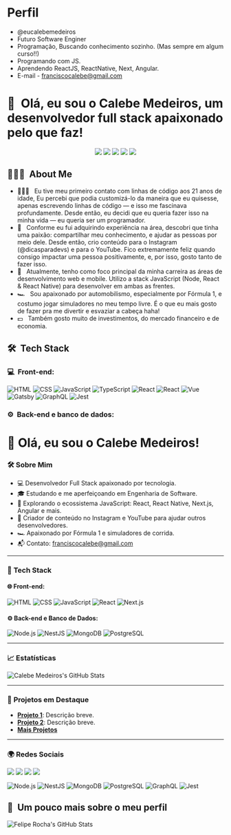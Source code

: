 # Perfil

- @eucalebemedeiros
- Futuro Software Enginer
- Programação, Buscando conhecimento sozinho. (Mas sempre em algum curso!!)
- Programando com JS.
- Aprendendo ReactJS, ReactNative, Next, Angular.
- E-mail - franciscocalebe@gmail.com

<!---
IsCorvo/IsCorvo is a ✨ special ✨ repository because its `README.md` (this file) appears on your GitHub profile.
You can click the Preview link to take a look at your changes.
--->

<h1>👋 &nbsp;Olá, eu sou o Calebe Medeiros, um desenvolvedor full stack apaixonado pelo que faz!</h1>
<p align="center">
<a href="https://www.instagram.com/eucalebemedeiros"><img src="https://img.shields.io/badge/-@eucalebemedeiros_-E4405F?style=flat-square&logo=Instagram&logoColor=white"/></a>
<a href="https://calebemedeiros.github.io/LinkTreeCalebe/"><img src="https://img.shields.io/badge/-linkcalebe.com.br-3423A6?style=flat-square&logo=Google-Chrome&logoColor=white"/></a>
<a href="https://www.youtube.com/@eucalebemedeiros"><img src="https://img.shields.io/badge/-eucalebemedeiros-D62422?style=flatsquare&labelColor=D62422&logo=youtube&logoColor=white"/></a>
<a href="https://www.linkedin.com/in/calebemedeiros"><img src="https://img.shields.io/badge/-Calebe%20Medeiros-0077B5?style=flat-square&logo=Linkedin&logoColor=white"/></a>
<a href="mailto:franciscocalebe@gmail.com"><img src="https://img.shields.io/badge/-franciscocalebe@gmail.com-D14836?style=flat-square&logo=Gmail&logoColor=white"/></a>

</p>

<h2> 👨🏻‍💻 &nbsp;About Me </h2>

- 👨🏻‍💻 &nbsp; Eu tive meu primeiro contato com linhas de código aos 21 anos de idade, Eu percebi que podia customizá-lo da maneira que eu quisesse, apenas escrevendo linhas de código — e isso me fascinava profundamente. Desde então, eu decidi que eu queria fazer isso na minha vida — eu queria ser um programador.
- 💚 &nbsp; Conforme eu fui adquirindo experiência na área, descobri que tinha uma paixão: compartilhar meu conhecimento, e ajudar as pessoas por meio dele. Desde então, crio conteúdo para o Instagram (@dicasparadevs) e para o YouTube. Fico extremamente feliz quando consigo impactar uma pessoa positivamente, e, por isso, gosto tanto de fazer isso.
- 🚀 &nbsp; Atualmente, tenho como foco principal da minha carreira as áreas de desenvolvimento web e mobile. Utilizo a stack JavaScript (Node, React & React Native) para desenvolver em ambas as frentes.
- 🏎 &nbsp; Sou apaixonado por automobilismo, especialmente por Fórmula 1, e costumo jogar simuladores no meu tempo livre. É o que eu mais gosto de fazer pra me divertir e esvaziar a cabeça haha!
- 💵 &nbsp; Também gosto muito de investimentos, do mercado financeiro e de economia.

<h2> 🛠 &nbsp;Tech Stack</h2>
<h3>💻 &nbsp;Front-end:</h3>

![HTML](https://img.shields.io/badge/-HTML-333333?style=flat&logo=HTML5)
![CSS](https://img.shields.io/badge/-CSS-333333?style=flat&logo=CSS3&logoColor=1572B6)
![JavaScript](https://img.shields.io/badge/-JavaScript-333333?style=flat&logo=javascript)
![TypeScript](https://img.shields.io/badge/-TypeScript-333333?style=flat&logo=typescript&logoColor=2D79C7)
![React](https://img.shields.io/badge/-React-333333?style=flat&logo=react)
![React](https://img.shields.io/badge/-React%20Native-333333?style=flat&logo=react)
![Vue](https://img.shields.io/badge/-Vue-333333?style=flat&logo=vue.js)
![Gatsby](https://img.shields.io/badge/-Gatsby-333333?style=flat&logo=gatsby)
![GraphQL](https://img.shields.io/badge/-GraphQL-333333?style=flat&logo=graphql&logoColor=E535AB)
![Jest](https://img.shields.io/badge/-Jest-333333?style=flat&logo=jest&logoColor=E535AB)

<h3>⚙️ &nbsp;Back-end e banco de dados:</h3>

# 👋 Olá, eu sou o Calebe Medeiros! 

### 🛠 Sobre Mim
- 💻 Desenvolvedor Full Stack apaixonado por tecnologia.
- 🎓 Estudando e me aperfeiçoando em Engenharia de Software.
- 🚀 Explorando o ecossistema JavaScript: React, React Native, Next.js, Angular e mais.
- 💚 Criador de conteúdo no Instagram e YouTube para ajudar outros desenvolvedores.
- 🏎 Apaixonado por Fórmula 1 e simuladores de corrida.
- 📬 Contato: [franciscocalebe@gmail.com](mailto:franciscocalebe@gmail.com)

---

### 🚀 **Tech Stack**
#### 🌐 Front-end:
![HTML](https://img.shields.io/badge/-HTML-333333?style=flat&logo=HTML5)
![CSS](https://img.shields.io/badge/-CSS-333333?style=flat&logo=CSS3&logoColor=1572B6)
![JavaScript](https://img.shields.io/badge/-JavaScript-333333?style=flat&logo=javascript)
![React](https://img.shields.io/badge/-React-333333?style=flat&logo=react)
![Next.js](https://img.shields.io/badge/-Next.js-333333?style=flat&logo=next.js)

#### ⚙️ Back-end e Banco de Dados:
![Node.js](https://img.shields.io/badge/-Node.js-333333?style=flat&logo=node.js)
![NestJS](https://img.shields.io/badge/-NestJS-333333?style=flat&logo=nestjs&logoColor=E535AB)
![MongoDB](https://img.shields.io/badge/-MongoDB-333333?style=flat&logo=mongodb)
![PostgreSQL](https://img.shields.io/badge/-PostgreSQL-333333?style=flat&logo=postgresql)

---

### 📈 **Estatísticas**
![Calebe Medeiros's GitHub Stats](https://github-readme-stats.vercel.app/api?username=seuusuario&show_icons=true&theme=dracula)

---

### 🌟 **Projetos em Destaque**
- **[Projeto 1](https://github.com/seuusuario/projeto1)**: Descrição breve.
- **[Projeto 2](https://github.com/seuusuario/projeto2)**: Descrição breve.
- **[Mais Projetos](https://github.com/seuusuario?tab=repositories)**

---

### 🌍 **Redes Sociais**
<p align="left">
<a href="https://www.instagram.com/eucalebemedeiros"><img src="https://img.shields.io/badge/-@eucalebemedeiros_-E4405F?style=flat-square&logo=Instagram&logoColor=white"/></a>
<a href="https://calebemedeiros.github.io/LinkTreeCalebe/"><img src="https://img.shields.io/badge/-linkcalebe.com.br-3423A6?style=flat-square&logo=Google-Chrome&logoColor=white"/></a>
<a href="https://www.youtube.com/@eucalebemedeiros"><img src="https://img.shields.io/badge/-YouTube-D62422?style=flat-square&logo=youtube&logoColor=white"/></a>
<a href="https://www.linkedin.com/in/calebemedeiros"><img src="https://img.shields.io/badge/-LinkedIn-0077B5?style=flat-square&logo=Linkedin&logoColor=white"/></a>
</p>


![Node.js](https://img.shields.io/badge/-Node.js-333333?style=flat&logo=node.js)
![NestJS](https://img.shields.io/badge/-NestJS-333333?style=flat&logo=nestjs&logoColor=E535AB)
![MongoDB](https://img.shields.io/badge/-MongoDB-333333?style=flat&logo=mongodb)
![PostgreSQL](https://img.shields.io/badge/-PostgreSQL-333333?style=flat&logo=postgresql)
![GraphQL](https://img.shields.io/badge/-GraphQL-333333?style=flat&logo=graphql&logoColor=E535AB)
![Jest](https://img.shields.io/badge/-Jest-333333?style=flat&logo=jest&logoColor=E535AB)

<h2>🚀 &nbsp;Um pouco mais sobre o meu perfil</h2>

![Felipe Rocha's GitHub Stats](https://github-readme-stats.vercel.app/api?username=felipemotarocha&show_icons=true&theme=dracula)
